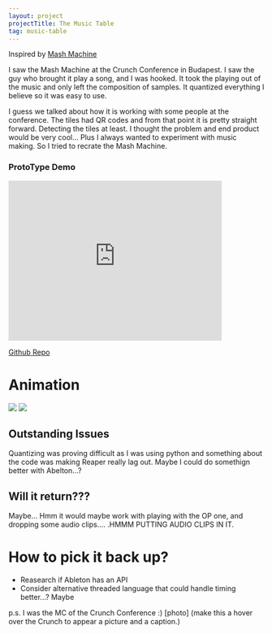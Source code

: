 ```yaml
---
layout: project
projectTitle: The Music Table
tag: music-table
---
```


Inspired by [Mash Machine](https://www.youtube.com/watch?v=Rbl4x09_KlQ)

I saw the Mash Machine at the Crunch Conference in Budapest. I saw the guy who brought it play a song, and I was hooked. It took the playing out of the music and only left the composition of samples. It quantized everything I believe so it was easy to use.

I guess we talked about how it is working with some people at the conference. The tiles had QR codes and from that point it is pretty straight forward. Detecting the tiles at least. I thought the problem and end product would be very cool... Plus I always wanted to experiment with music making. So I tried to recrate the Mash Machine.

### ProtoType Demo

<iframe 
    width="420" 
    height="315"
    src="https://d3e1crb45p2z3j.cloudfront.net/portfolio/music-table/prototype-demo.mp4"
    frameborder="0"
    allowfullscreen>
</iframe>

[Github Repo](https://github.com/kennette21/music-table)

# Animation

<img class="static" src="https://d3e1crb45p2z3j.cloudfront.net/portfolio/music-table/0000.png">
<img class="active" src="https://d3e1crb45p2z3j.cloudfront.net/portfolio/music-table/music_table_concept.gif">

## Outstanding Issues

Quantizing was proving difficult as I was using python and something about the code was making Reaper really lag out. Maybe I could do somethign better with Abelton...?

## Will it return???

Maybe... Hmm it would maybe work with playing with the OP one, and dropping some audio clips.... .HMMM PUTTING AUDIO CLIPS IN IT.

# How to pick it back up?

-   Reasearch if Ableton has an API
-   Consider alternative threaded language that could handle timing better...? Maybe

p.s. I was the MC of the Crunch Conference :) [photo] (make this a hover over the Crunch to appear a picture and a caption.)

